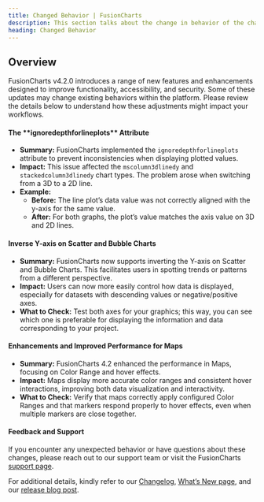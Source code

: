 ```yaml
---
title: Changed Behavior | FusionCharts
description: This section talks about the change in behavior of the charts with the latest released version.
heading: Changed Behavior
---
```


<h2>Overview</h2>

FusionCharts v4.2.0 introduces a range of new features and enhancements designed to improve functionality, accessibility, and security. Some of these updates may change existing behaviors within the platform. Please review the details below to understand how these adjustments might impact your workflows.

<h4>The **ignoredepthforlineplots** Attribute </h4>

- **Summary:** FusionCharts implemented the `ignoredepthforlineplots` attribute to prevent inconsistencies when displaying plotted values. 
- **Impact:** This issue affected the `mscolumn3dlinedy` and `stackedcolumn3dlinedy` chart types. The problem arose when switching from a 3D to a 2D line.
- **Example:**
  - **Before:** The line plot’s data value was not correctly aligned with the y-axis for the same value.
  - **After:** For both graphs, the plot’s value matches the axis value on 3D and 2D lines. 
    
<h4>Inverse Y-axis on Scatter and Bubble Charts </h4>

- **Summary:** FusionCharts now supports inverting the Y-axis on Scatter and Bubble Charts. This facilitates users in spotting trends or patterns from a different perspective.
- **Impact:** Users can now more easily control how data is displayed, especially for datasets with descending values or negative/positive axes.
- **What to Check:** Test both axes for your graphics; this way, you can see which one is preferable for displaying the information and data corresponding to your project.
    
<h4>Enhancements and Improved Performance for Maps</h4>

- **Summary:** FusionCharts 4.2 enhanced the performance in Maps, focusing on Color Range and hover effects.
- **Impact:** Maps display more accurate color ranges and consistent hover interactions, improving both data visualization and interactivity.
- **What to Check:** Verify that maps correctly apply configured Color Ranges and that markers respond properly to hover effects, even when multiple markers are close together. 
    
<h4>Feedback and Support</h4>

If you encounter any unexpected behavior or have questions about these changes, please reach out to our support team or visit the FusionCharts [support page](https://www.fusioncharts.com/contact-support).

For additional details, kindly refer to our [Changelog](https://www.fusioncharts.com/dev/upgrading/change-log/), [What’s New page](https://www.fusioncharts.com/dev/upgrading/whats-new), and our [release blog post](https://www.fusioncharts.com/blog/announcing-fusioncharts-v4-1-elevate-your-data-visualization-experience).
